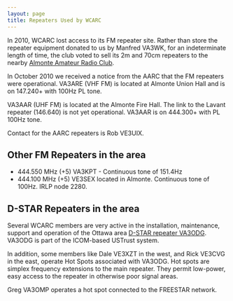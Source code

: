 ```yaml
---
layout: page
title: Repeaters Used by WCARC
---
```


In 2010, WCARC lost access to its FM repeater site. Rather than store the repeater equipment donated to us by Manfred VA3WK, for an indeterminate length of time, the club voted to sell its 2m and 70cm repeaters to the nearby [Almonte Amateur Radio Club](http://www.almontearclub.ca/).

In October 2010 we received a notice from the AARC that the FM repeaters were operational.
VA3ARE (VHF FM) is located at Almonte Union Hall and is on 147.240+ with 100Hz PL tone.

VA3AAR (UHF FM) is located at the Almonte Fire Hall. The link to the Lavant repeater (146.640) is not yet operational. VA3AAR is on 444.300+ with PL 100Hz tone.

Contact for the AARC repeaters is Rob VE3UIX.

## Other FM Repeaters in the area

* 444.550 MHz (+5) VA3KPT - Continuous tone of 151.4Hz
* 444.100 MHz (+5) VE3SEX located in Almonte. Continuous tone of 100Hz. IRLP node 2280.

## D-STAR Repeaters in the area

Several WCARC members are very active in the installation, maintenance, support and operation of the Ottawa area [D-STAR repeater VA3ODG](https://va3odg.webqth.com/). VA3ODG is part of the ICOM-based USTrust system.

In addition, some members like Dale VE3XZT in the west, and Rick VE3CVG in the east, operate Hot Spots associated with VA3ODG. Hot spots are simplex frequency extensions to the main repeater. They permit low-power, easy access to the repeater in otherwise poor signal areas.

Greg VA3OMP operates a hot spot connected to the FREESTAR network.
